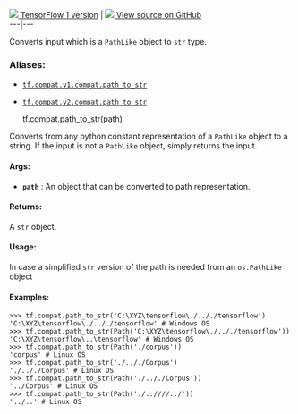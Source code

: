 [ ![](https://tensorflow.google.cn/images/tf_logo_32px.png) TensorFlow 1
version](/versions/r1.15/api_docs/python/tf/compat/path_to_str) |  [
![](https://tensorflow.google.cn/images/GitHub-Mark-32px.png) View source on
GitHub
](https://github.com/tensorflow/tensorflow/blob/r2.0/tensorflow/python/util/compat.py#L128-L164)  
---|---  
  
Converts input which is a `PathLike` object to `str` type.

### Aliases:

  * [`tf.compat.v1.compat.path_to_str`](/api_docs/python/tf/compat/path_to_str)
  * [`tf.compat.v2.compat.path_to_str`](/api_docs/python/tf/compat/path_to_str)

    
    
    tf.compat.path_to_str(path)
    

Converts from any python constant representation of a `PathLike` object to a
string. If the input is not a `PathLike` object, simply returns the input.

#### Args:

  * **`path`** : An object that can be converted to path representation.

#### Returns:

A `str` object.

#### Usage:

In case a simplified `str` version of the path is needed from an `os.PathLike`
object

#### Examples:

    
    
    >>> tf.compat.path_to_str('C:\XYZ\tensorflow\./.././tensorflow')
    'C:\XYZ\tensorflow\./.././tensorflow' # Windows OS
    >>> tf.compat.path_to_str(Path('C:\XYZ\tensorflow\./.././tensorflow'))
    'C:\XYZ\tensorflow\..\tensorflow' # Windows OS
    >>> tf.compat.path_to_str(Path('./corpus'))
    'corpus' # Linux OS
    >>> tf.compat.path_to_str('./.././Corpus')
    './.././Corpus' # Linux OS
    >>> tf.compat.path_to_str(Path('./.././Corpus'))
    '../Corpus' # Linux OS
    >>> tf.compat.path_to_str(Path('./..////../'))
    '../..' # Linux OS
    
    

